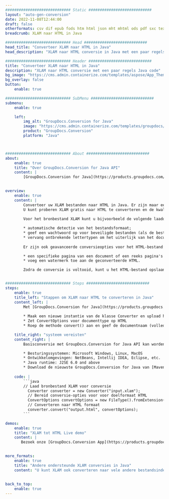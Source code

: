 ```yaml
---
############################# Static ############################
layout: "auto-gen-conversion"
date: 2022-11-08T12:44:00
draft: false
otherformats: csv dif epub fods htm html json mht mhtml ods pdf sxc tex tsv xlam xls xlsb xlsm xlsx xlt xltm xltx xml xps
breadcrumb: XLAM naar HTML in Java

############################# Head ############################
head_title: "Converteer XLAM naar HTML in Java"
head_description: "XLAM naar HTML conversie in Java met een paar regels code. Converteer meer dan 160 bestandsindelingen met de GroupDocs-documentconversie-API voor Java"

############################# Header ############################
title: "Converteer XLAM naar HTML in Java"
description: "XLAM naar HTML conversie met een paar regels Java code"
bg_image: "https://cms.admin.containerize.com/templates/aspose/App_Themes/V3/images/bg/header1.png"
bg_overlay: false
button:
    enable: true

############################# SubMenu ############################
submenu:
    enable: true

    left:
        img_alt: "GroupDocs.Conversion for Java"
        image: "https://cms.admin.containerize.com/templates/groupdocs/images/product-logos/90x90-noborder/groupdocs-conversion-java.png"
        product: "GroupDocs.Conversion"
        platform: "Java"



############################# About ############################
about:
    enable: true
    title: "Over GroupDocs.Conversion for Java API"
    content: |
        [GroupDocs.Conversion for Java](https://products.groupdocs.com/conversion/java/) is een geavanceerde conversie-API voor bestandsindelingen voor het converteren tussen populaire afbeeldings- en documentindelingen zoals Microsoft Office, OpenDocument, PDF, HTML, e-mail, CAD. en nog veel meer met slechts een paar regels code. De native API detecteert automatisch de formaten van de originele documenten en biedt veel opties voor het aanpassen van de geconverteerde documenten. Naast de functie om informatie uit een document te extraheren, ondersteunt het standaard ook het cachen van de conversieresultaten naar de lokale schijf. Elk type cacheopslag kan echter worden ondersteund door de juiste interfaces te implementeren - Amazon S3, Dropbox, Google Drive, Windows Azure, Reddis of andere.
    

overview:
    enable: true
    content: |
        Converteer uw XLAM bestanden naar HTML in Java. Er zijn maar een paar regels Java code nodig op elk platform naar keuze, zoals Windows, Linux, macOS.
        U kunt proberen XLAM gratis naar HTML te converteren en de kwaliteit van de conversieresultaten te evalueren. Naast eenvoudige scripts voor bestandsconversie, kunt u meer geavanceerde opties proberen voor het laden van het XLAM-bronbestand en het opslaan van de HTML-uitvoer. 
        
        Voor het bronbestand XLAM kunt u bijvoorbeeld de volgende laadopties gebruiken:

        * automatische detectie van het bestandsformaat;
        * geef een wachtwoord op voor beveiligde bestanden (als de bestandsindeling dit ondersteunt);
        * vervang ontbrekende lettertypen om het uiterlijk van het document te behouden.
        
        Er zijn ook geavanceerde conversieopties voor het HTML-bestand:

        * een specifieke pagina van een document of een reeks pagina's converteren;
        * voeg een watermerk toe aan de geconverteerde HTML.

        Zodra de conversie is voltooid, kunt u het HTML-bestand opslaan in uw lokale bestandspad of in opslag van derden, zoals FTP, Amazon S3, Google Drive, Dropbox enz. Let op - om XLAM te converteren tot HTML, hoeft u geen extra software te installeren, zoals MS Office, Open Office, Adobe Acrobat Reader etc.


############################# Steps ############################
steps:
    enable: true
    title_left: "Stappen om XLAM naar HTML te converteren in Java"
    content_left: |
        Met [GroupDocs.Conversion for Java](https://products.groupdocs.com/conversion/java/) kunnen ontwikkelaars het XLAM-bestand eenvoudig converteren naar HTML met een paar regels code.
        
        * Maak een nieuwe instantie van de klasse Converter en upload het bestand XLAM met het volledige pad
        * Zet ConvertOptions voor documenttype op HTML
        * Roep de methode convert() aan en geef de documentnaam (volledig pad) en formaat (HTML) door als parameter

    title_right: "systeem vereisten"
    content_right: |
        Basisconversie met GroupDocs.Conversion for Java API kan worden gedaan met slechts een paar regels code. Onze API's worden ondersteund op alle belangrijke platforms en besturingssystemen. Voordat u de onderstaande code uitvoert, moet u ervoor zorgen dat de volgende vereisten op uw systeem zijn geïnstalleerd.

        * Besturingssystemen: Microsoft Windows, Linux, MacOS
        * Ontwikkelomgevingen: NetBeans, Intellij IDEA, Eclipse, etc.
        * Java runtime: J2SE 6.0 and above
        * Download de nieuwste GroupDocs.Conversion for Java van [Maven](https://repository.groupdocs.com/webapp/#/artifacts/browse/tree/General/repo/com/groupdocs/groupdocs-conversion)
         
    code: |
        ```java    
        // Laad bronbestand XLAM voor conversie
          Converter converter = new Converter("input.xlam");
          // Bereid conversie-opties voor voor doelformaat HTML
          ConvertOptions convertOptions = new FileType().fromExtension("html").getConvertOptions();
          // Converteren naar HTML formaat
          converter.convert("output.html", convertOptions);
        ```

demos:
    enable: true
    title: "XLAM tot HTML Live demo"
    content: |
       Bezoek onze [GroupDocs.Conversion App](https://products.groupdocs.app/conversion/family) website en probeer XLAM naar HTML conversie nu. De gratis demo heeft de volgende voordelen:
          

more_formats:
    enable: true
    title: "Andere ondersteunde XLAM conversies in Java"
    content: "U kunt XLAM ook converteren naar vele andere bestandsindelingen. Zie de lijst hieronder."
       
       
back_to_top:
    enable: true
---
```

